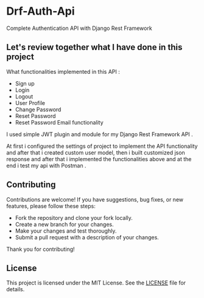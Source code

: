 # Drf-Auth-Api

 Complete Authentication API with Django Rest Framework

## Let's review together what I have done in this project

What functionalities implemented in this API :

+ Sign up
+ Login
+ Logout
+ User Profile
+ Change Password
+ Reset Password
+ Reset Password Email functionality

I used simple JWT plugin and module for my Django Rest Framework API .

At first i configured the settings of project to implement the API functionality and after that i created custom user model, then i built  customized json response and after that i implemented the functionalities above and at the end i test my api with Postman .

## Contributing

Contributions are welcome! If you have suggestions, bug fixes, or new features, please follow these steps:

+ Fork the repository and clone your fork locally.
+ Create a new branch for your changes.
+ Make your changes and test thoroughly.
+ Submit a pull request with a description of your changes.

Thank you for contributing!

## License

This project is licensed under the MIT License. See the [LICENSE](LICENSE) file for details.
